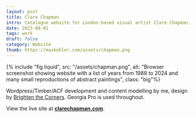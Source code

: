 ```yaml
---
layout: post
title: Clare Chapman
intro: Catalogue website for London-based visual artist Clare Chapman.
date: 2023-08-01
tags: work
draft: false
category: Website
thumb: https://maxkohler.com/assets/chapman.png
---
```


{% include "fig.liquid", src: "/assets/chapman.png", alt: "Browser screenshot showing website with a list of years from 1988 to 2024 and many small reproductions of abstract paintings", class: "big"%}

Wordpress/Timber/ACF development and content modelling by me, design by [Brighten the Corners](https://brightenthecorners.com/). Georgia Pro is used throughout.

View the live site at **[clarechapman.com](https://www.clarechapman.com)**.
